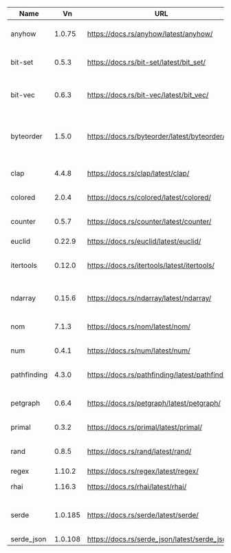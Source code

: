 | Name        | Vn      | URL                                             | Desc                                                   |
|-------------|---------|-------------------------------------------------|--------------------------------------------------------|
| anyhow      | 1.0.75  | https://docs.rs/anyhow/latest/anyhow/           | trait object based error type                          |
| bit-set     | 0.5.3   | https://docs.rs/bit-set/latest/bit_set/         | set implemented with bit vector                        |
| bit-vec     | 0.6.3   | https://docs.rs/bit-vec/latest/bit_vec/         | collections implemented with bit vectors               |
| byteorder   | 1.5.0   | https://docs.rs/byteorder/latest/byteorder/     | convenience methods for big-endian/little-endian order |
| clap        | 4.4.8   | https://docs.rs/clap/latest/clap/               | command line argument parser                           |
| colored     | 2.0.4   | https://docs.rs/colored/latest/colored/         | terminal colors                                        |
| counter     | 0.5.7   | https://docs.rs/counter/latest/counter/         | recurrent elements of iterables                        |
| euclid      | 0.22.9  | https://docs.rs/euclid/latest/euclid/           | 2D layout                                              |
| itertools   | 0.12.0  | https://docs.rs/itertools/latest/itertools/     | iterators adaptors, functions and macros               |
| ndarray     | 0.15.6  | https://docs.rs/ndarray/latest/ndarray/         | n-dimensional arrays                                   |
| nom         | 7.1.3   | https://docs.rs/nom/latest/nom/                 | parser combinator library                              |
| num         | 0.4.1   | https://docs.rs/num/latest/num/                 | numeric types and traits                               |
| pathfinding | 4.3.0   | https://docs.rs/pathfinding/latest/pathfinding/ | various pathfinding algorithms                         |
| petgraph    | 0.6.4   | https://docs.rs/petgraph/latest/petgraph/       | graph data structure library                           |
| primal      | 0.3.2   | https://docs.rs/primal/latest/primal/           | prime numbers                                          |
| rand        | 0.8.5   | https://docs.rs/rand/latest/rand/               | random number generation                               |
| regex       | 1.10.2  | https://docs.rs/regex/latest/regex/             | regexen                                                |
| rhai        | 1.16.3  | https://docs.rs/rhai/latest/rhai/               | javascript-like scripting                              |
| serde       | 1.0.185 | https://docs.rs/serde/latest/serde/             | fast serialization and deserialization                 |
| serde_json  | 1.0.108 | https://docs.rs/serde_json/latest/serde_json/   | JSON SERDE                                             |